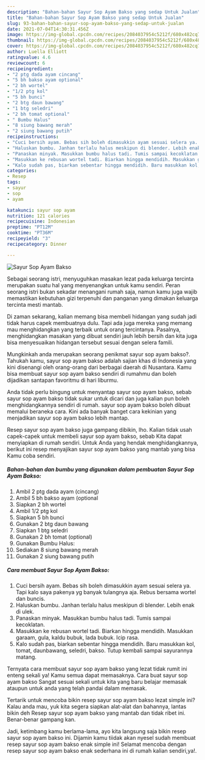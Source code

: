 ```yaml
---
description: "Bahan-bahan Sayur Sop Ayam Bakso yang sedap Untuk Jualan"
title: "Bahan-bahan Sayur Sop Ayam Bakso yang sedap Untuk Jualan"
slug: 93-bahan-bahan-sayur-sop-ayam-bakso-yang-sedap-untuk-jualan
date: 2021-07-04T14:30:31.456Z
image: https://img-global.cpcdn.com/recipes/2084037954c5212f/680x482cq70/sayur-sop-ayam-bakso-foto-resep-utama.jpg
thumbnail: https://img-global.cpcdn.com/recipes/2084037954c5212f/680x482cq70/sayur-sop-ayam-bakso-foto-resep-utama.jpg
cover: https://img-global.cpcdn.com/recipes/2084037954c5212f/680x482cq70/sayur-sop-ayam-bakso-foto-resep-utama.jpg
author: Luella Elliott
ratingvalue: 4.6
reviewcount: 6
recipeingredient:
- "2 ptg dada ayam cincang"
- "5 bh bakso ayam optional"
- "2 bh wortel"
- "1/2 ptg kol"
- "5 bh bunci"
- "2 btg daun bawang"
- "1 btg seledri"
- "2 bh tomat optional"
- " Bumbu Halus"
- "8 siung bawang merah"
- "2 siung bawang putih"
recipeinstructions:
- "Cuci bersih ayam. Bebas sih boleh dimasukkin ayam sesuai selera ya. Tapi kalo saya pakenya yg banyak tulangnya aja. Rebus bersama wortel dan buncis."
- "Haluskan bumbu. Janhan terlalu halus meskipun di blender. Lebih enak di ulek."
- "Panaskan minyak. Masukkan bumbu halus tadi. Tumis sampai kecoklatan."
- "Masukkan ke rebusan wortel tadi. Biarkan hingga mendidih. Masukkan garaam, gula, kaldu bubuk, lada bubuk. Icip rasa."
- "Kalo sudah pas, biarkan sebentar hingga mendidih. Baru masukkan kol, tomat, daunbawang, seledri, bakso. Tutup kembali sampai sayurannya matang."
categories:
- Resep
tags:
- sayur
- sop
- ayam

katakunci: sayur sop ayam 
nutrition: 121 calories
recipecuisine: Indonesian
preptime: "PT12M"
cooktime: "PT36M"
recipeyield: "3"
recipecategory: Dinner

---
```



![Sayur Sop Ayam Bakso](https://img-global.cpcdn.com/recipes/2084037954c5212f/680x482cq70/sayur-sop-ayam-bakso-foto-resep-utama.jpg)

Sebagai seorang istri, menyuguhkan masakan lezat pada keluarga tercinta merupakan suatu hal yang menyenangkan untuk kamu sendiri. Peran seorang istri bukan sekadar menangani rumah saja, namun kamu juga wajib memastikan kebutuhan gizi terpenuhi dan panganan yang dimakan keluarga tercinta mesti mantab.

Di zaman  sekarang, kalian memang bisa membeli hidangan yang sudah jadi tidak harus capek membuatnya dulu. Tapi ada juga mereka yang memang mau menghidangkan yang terbaik untuk orang tercintanya. Pasalnya, menghidangkan masakan yang dibuat sendiri jauh lebih bersih dan kita juga bisa menyesuaikan hidangan tersebut sesuai dengan selera famili. 



Mungkinkah anda merupakan seorang penikmat sayur sop ayam bakso?. Tahukah kamu, sayur sop ayam bakso adalah sajian khas di Indonesia yang kini disenangi oleh orang-orang dari berbagai daerah di Nusantara. Kamu bisa membuat sayur sop ayam bakso sendiri di rumahmu dan boleh dijadikan santapan favoritmu di hari liburmu.

Anda tidak perlu bingung untuk menyantap sayur sop ayam bakso, sebab sayur sop ayam bakso tidak sukar untuk dicari dan juga kalian pun boleh menghidangkannya sendiri di rumah. sayur sop ayam bakso boleh dibuat memalui beraneka cara. Kini ada banyak banget cara kekinian yang menjadikan sayur sop ayam bakso lebih mantap.

Resep sayur sop ayam bakso juga gampang dibikin, lho. Kalian tidak usah capek-capek untuk membeli sayur sop ayam bakso, sebab Kita dapat menyiapkan di rumah sendiri. Untuk Anda yang hendak menghidangkannya, berikut ini resep menyajikan sayur sop ayam bakso yang mantab yang bisa Kamu coba sendiri.

<!--inarticleads1-->

##### Bahan-bahan dan bumbu yang digunakan dalam pembuatan Sayur Sop Ayam Bakso:

1. Ambil 2 ptg dada ayam (cincang)
1. Ambil 5 bh bakso ayam (optional
1. Siapkan 2 bh wortel
1. Ambil 1/2 ptg kol
1. Siapkan 5 bh bunci
1. Gunakan 2 btg daun bawang
1. Siapkan 1 btg seledri
1. Gunakan 2 bh tomat (optional)
1. Gunakan  Bumbu Halus:
1. Sediakan 8 siung bawang merah
1. Gunakan 2 siung bawang putih




<!--inarticleads2-->

##### Cara membuat Sayur Sop Ayam Bakso:

1. Cuci bersih ayam. Bebas sih boleh dimasukkin ayam sesuai selera ya. Tapi kalo saya pakenya yg banyak tulangnya aja. Rebus bersama wortel dan buncis.
1. Haluskan bumbu. Janhan terlalu halus meskipun di blender. Lebih enak di ulek.
1. Panaskan minyak. Masukkan bumbu halus tadi. Tumis sampai kecoklatan.
1. Masukkan ke rebusan wortel tadi. Biarkan hingga mendidih. Masukkan garaam, gula, kaldu bubuk, lada bubuk. Icip rasa.
1. Kalo sudah pas, biarkan sebentar hingga mendidih. Baru masukkan kol, tomat, daunbawang, seledri, bakso. Tutup kembali sampai sayurannya matang.




Ternyata cara membuat sayur sop ayam bakso yang lezat tidak rumit ini enteng sekali ya! Kamu semua dapat memasaknya. Cara buat sayur sop ayam bakso Sangat sesuai sekali untuk kita yang baru belajar memasak ataupun untuk anda yang telah pandai dalam memasak.

Tertarik untuk mencoba bikin resep sayur sop ayam bakso lezat simple ini? Kalau anda mau, yuk kita segera siapkan alat-alat dan bahannya, lantas bikin deh Resep sayur sop ayam bakso yang mantab dan tidak ribet ini. Benar-benar gampang kan. 

Jadi, ketimbang kamu berlama-lama, ayo kita langsung saja bikin resep sayur sop ayam bakso ini. Dijamin kamu tiidak akan nyesel sudah membuat resep sayur sop ayam bakso enak simple ini! Selamat mencoba dengan resep sayur sop ayam bakso enak sederhana ini di rumah kalian sendiri,ya!.

